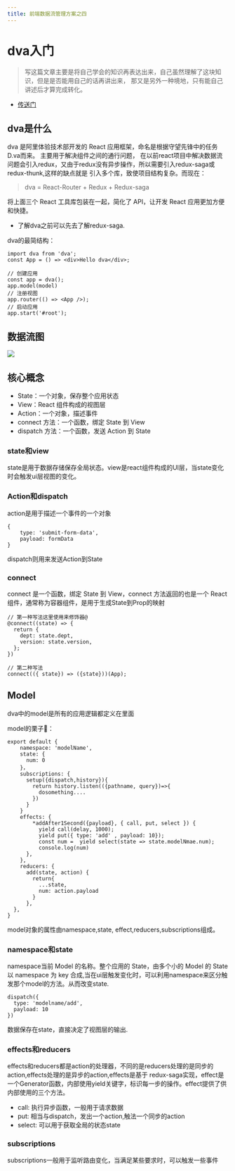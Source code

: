 ```yaml
---
title: 前端数据流管理方案之四
---
```


# dva入门

> 写这篇文章主要是将自己学会的知识再表达出来，自己虽然理解了这块知识，但是是否能用自己的话再讲出来，
那又是另外一种境地，只有能自己讲述后才算完成转化。
- [传送门](https://juejin.im/post/5b920e4e6fb9a05d3827bc15)
<!-- more -->

## dva是什么

dva 是阿里体验技术部开发的 React 应用框架，命名是根据守望先锋中的任务D.va而来。 主要用于解决组件之间的通行问题，
在以前react项目中解决数据流问题会引入redux，又由于redux没有异步操作，所以需要引入redux-saga或redux-thunk,这样的缺点就是
引入多个库，致使项目结构复杂。而现在：
>dva = React-Router + Redux + Redux-saga

将上面三个 React 工具库包装在一起，简化了 API，让开发 React 应用更加方便和快捷。
- 了解dva之前可以先去了解redux-saga.

dva的最简结构：
```
import dva from 'dva';
const App = () => <div>Hello dva</div>;

// 创建应用
const app = dva();
app.model(model)
// 注册视图
app.router(() => <App />);
// 启动应用
app.start('#root');
```

## 数据流图
![](/img/dva/1.png)

## 核心概念
- State：一个对象，保存整个应用状态
- View：React 组件构成的视图层
- Action：一个对象，描述事件
- connect 方法：一个函数，绑定 State 到 View
- dispatch 方法：一个函数，发送 Action 到 State

### state和view

state是用于数据存储保存全局状态。view是react组件构成的UI层，当state变化时会触发ui层视图的变化。

### Action和dispatch

action是用于描述一个事件的一个对象
```
{
    type: 'submit-form-data',
    payload: formData
}

```
dispatch则用来发送Action到State

### connect

connect 是一个函数，绑定 State 到 View，connect 方法返回的也是一个 React 组件，通常称为容器组件，是用于生成State到Prop的映射

```
// 第一种写法这里使用来修饰器@
@connect((state) => {
  return {
    dept: state.dept,
    version: state.version,
  };
})

// 第二种写法
connect(({ state}) => ({state}))(App);

```

## Model
dva中的model是所有的应用逻辑都定义在里面

model的栗子🌰：

```
export default {
    namespace: 'modelName',
    state: {
      num: 0
    }，
    subscriptions: {
      setup({dispatch,history}){
        return history.listen(({pathname, query})=>{
          dosomething....  
        })
      }
    }
    effects: {
        *addAfter1Second({payload}, { call, put, select }) {
          yield call(delay, 1000);
          yield put({ type: 'add' , payload: 10});
          const num =  yield select(state => state.modelNmae.num);
          console.log(num)
      },
    },
    reducers: {
      add(state, action) { 
        return{
          ...state,
          num: action.payload
        }
      },
  },
}

```
model对象的属性由namespace,state, effect,reducers,subscriptions组成。

### namespace和state
namespace当前 Model 的名称。整个应用的 State，由多个小的 Model 的 State 以 namespace 为 key 合成,当在ui层触发变化时，可以利用namespace来区分触发那个model的方法。从而改变state.
```
dispatch({
  type: 'modelname/add',
  payload: 10
})
```
数据保存在state，直接决定了视图层的输出.

### effects和reducers

effects和reducers都是action的处理器，不同的是reducers处理的是同步的action,effects处理的是异步的action,effects是基于 redux-saga实现，effect是一个Generator函数，内部使用yield关键字，标识每一步的操作。effect提供了供内部使用的三个方法。

- call: 执行异步函数，一般用于请求数据
- put: 相当与dispatch，发出一个action,触法一个同步的action
- select: 可以用于获取全局的状态state

### subscriptions

subscriptions一般用于监听路由变化，当满足某些要求时，可以触发一些事件

